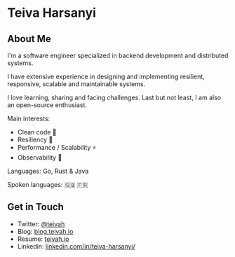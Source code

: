 # Teiva Harsanyi

## About Me

I'm a software engineer specialized in backend development and distributed systems.

I have extensive experience in designing and implementing resilient, responsive, scalable and maintainable systems.

I love learning, sharing and facing challenges. Last but not least, I am also an open-source enthusiast.

Main interests:
* Clean code 🧽
* Resiliency 🧱
* Performance / Scalability ⚡
* Observability 👀

Languages: Go, Rust & Java

Spoken languages: 🇬🇧 🇫🇷 

## Get in Touch

* Twitter: [@teivah](https://twitter.com/teivah)
* Blog: [blog.teivah.io](http://blog.teivah.io)
* Resume: [teivah.io](http://teivah.io)
* Linkedin: [linkedin.com/in/teiva-harsanyi/](https://www.linkedin.com/in/teiva-harsanyi/)
